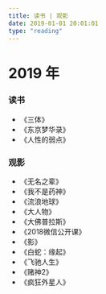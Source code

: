 ```yaml
---
title: 读书 | 观影 
date: 2019-01-01 20:01:01
type: "reading"
---
```


#	2019 年



### 读书

- 《三体》
- 《东京梦华录》
- 《人性的弱点》

### 观影

- 《无名之辈》
- 《我不是药神》
- 《流浪地球》
- 《大人物》
- 《大佛普拉斯》
- 《2018微信公开课》
- 《影》
- 《白蛇：缘起》
- 《飞驰人生》
- 《赌神2》
- 《疯狂外星人》





